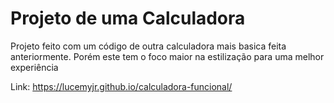 # Projeto de uma Calculadora

Projeto feito com um código de outra calculadora mais basica feita anteriormente.
Porém este tem o foco maior na estilização para uma melhor experiência

Link: https://lucemyjr.github.io/calculadora-funcional/
